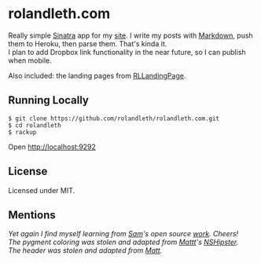 # rolandleth.com

Really simple [Sinatra](http://www.sinatrarb.com/) app for my [site](http://rolandleth.com). I write my posts with [Markdown](http://daringfireball.net/projects/markdown/), push them to Heroku, then parse them. That's kinda it.  
I plan to add Dropbox link functionality in the near future, so I can publish when mobile.

Also included: the landing pages from [RLLandingPage](http://github.com/rolandleth/RLLandingPage).

## Running Locally

    $ git clone https://github.com/rolandleth/rolandleth.com.git
    $ cd rolandleth
    $ rackup

Open [http://localhost:9292](http://localhost:9292)

## License
Licensed under MIT.

## Mentions
*Yet again I find myself learning from [Sam](http://soff.es)'s open source [work](http://github.com/soffes/soff.es). Cheers!*  
*The pygment coloring was stolen and adapted from [Mattt](http://mattt.me)'s [NSHipster](https://github.com/NSHipster/nshipster.com).*  
*The header was stolen and adapted from [Matt](http://mattgemmell.com).*